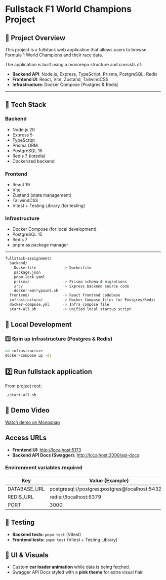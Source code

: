 # Fullstack F1 World Champions Project

## 🚀 Project Overview

This project is a fullstack web application that allows users to browse Formula 1 World Champions and their race data.

The application is built using a monorepo structure and consists of:

- **Backend API**: Node.js, Express, TypeScript, Prisma, PostgreSQL, Redis
- **Frontend UI**: React, Vite, Zustand, TailwindCSS
- **Infrastructure**: Docker Compose (Postgres & Redis)
---
## 🔧 Tech Stack

### Backend

- Node.js 20
- Express 5
- TypeScript
- Prisma ORM
- PostgreSQL 15
- Redis 7 (ioredis)
- Dockerized backend

### Frontend

- React 19
- Vite
- Zustand (state management)
- TailwindCSS
- Vitest + Testing Library (for testing)

### Infrastructure

- Docker Compose (for local development)
- PostgreSQL 15
- Redis 7
- pnpm as package manager

---

```bash
fullstack-assignment/
  backend/
    Dockerfile            -> Dockerfile
    package.json
    pnpm-lock.yaml
    prisma/               -> Prisma schema & migrations
    src/                  -> Express backend source code
    docker-entrypoint.sh
  frontend/               -> React frontend codebase
  infrastructure/         -> Docker Compose files for Postgres/Redis
  docker-compose.yml      -> Infra compose file
  start-all.sh            -> Unified local startup script
```
## 🐳 Local Development

### 1️⃣ Spin up infrastructure (Postgres & Redis)

```bash
cd infrastructure
docker-compose up -ds
```

## 2️⃣ Run fullstack application

From project root:

```bash
./start-all.sh
```

## 🎥 Demo Video

[Watch demo on Monosnap](https://monosnap.com/file/k1rTTf0dzm7bR6QIn4PvxdWZO8YoES)

## Access URLs

- **Frontend UI:** [http://localhost:5173](http://localhost:5173)
- **Backend API Docs (Swagger):** [http://localhost:3000/api-docs](http://localhost:3000/api-docs)

### Environment variables required

| Key          | Value (Example)                 |
|--------------|----------------------------------|
| DATABASE_URL | postgresql://postgres:postgres@localhost:5432/f1 |
| REDIS_URL    | redis://localhost:6379    |
| PORT         | 3000    |

## 🧪 Testing

- **Backend tests:** `pnpm test` (Vitest)
- **Frontend tests:** `pnpm test` (Vitest + Testing Library)

## 🎨 UI & Visuals

- Custom **car loader animation** while data is being fetched.
- Swagger API Docs styled with a **pink theme** for extra visual flair.
